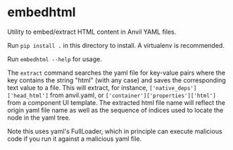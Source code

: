 # embedhtml

Utility to embed/extract HTML content in Anvil YAML files. 

Run `pip install .` in this directory to install. A virtualenv is recommended.

Run `embedhtml --help` for usage.

The `extract` command searches the yaml file for key-value pairs where the key contains the string "html" (with any case) and saves the corresponding text value to a file. 
This will extract, for instance, `['native_deps']['head_html']` from anvil.yaml, or `['container']['properties']['html']` from a component UI template. 
The extracted html file name will reflect the origin yaml file name as well as the sequence of indices used to locate the node in the yaml tree.

Note this uses yaml's FullLoader, which in principle can execute malicious code if you run it against a malicious yaml file.
